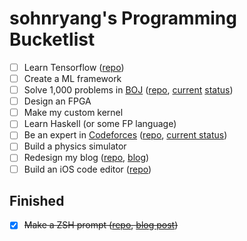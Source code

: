 # sohnryang's Programming Bucketlist

- [ ] Learn Tensorflow ([repo](https://github.com/sohnryang/tensorflow-study))
- [ ] Create a ML framework
- [ ] Solve 1,000 problems in [BOJ](https://boj.kr) ([repo](https://github.com/sohnryang/baekjoon-solutions), [current](https://boj.kr/sohnryang) [status](https://solved.ac/sohnryang))
- [ ] Design an FPGA
- [ ] Make my custom kernel
- [ ] Learn Haskell (or some FP language)
- [ ] Be an expert in [Codeforces](https://codeforces.com/) ([repo](https://github.com/sohnryang/codeforces-practice), [current status](https://codeforces.com/profile/sohnryang))
- [ ] Build a physics simulator
- [ ] Redesign my blog ([repo](https://github.com/sohnryang/blog), [blog](https://sohnryang.github.io/blog/))
- [ ] Build an iOS code editor ([repo](https://github.com/sohnryang/CodePad))

## Finished
- [x] ~~Make a ZSH prompt ([repo](https://github.com/sohnryang/lambda-minimal-theme), [blog post](https://sohnryang.github.io/blog/2019/07/11/zsh-prompt.html))~~
